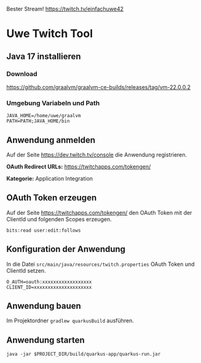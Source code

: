 Bester Stream! https://twitch.tv/einfachuwe42

# Uwe Twitch Tool

## Java 17 installieren

### Download
https://github.com/graalvm/graalvm-ce-builds/releases/tag/vm-22.0.0.2

### Umgebung Variabeln und Path
```
JAVA_HOME=/home/uwe/graalvm
PATH=PATH;JAVA_HOME/bin
```
## Anwendung anmelden
Auf der Seite https://dev.twitch.tv/console die Anwendung registrieren.

__OAuth Redirect URLs:__ https://twitchapps.com/tokengen/

__Kategorie:__ Application Integration

## OAuth Token erzeugen

Auf der Seite https://twitchapps.com/tokengen/ den OAuth Token mit der ClientId und folgenden Scopes erzeugen.
```
bits:read user:edit:follows
```

## Konfiguration der Anwendung

In die Datei `src/main/java/resources/twitch.properties` OAuth Token und ClientId setzen.

```
O_AUTH=oauth:xxxxxxxxxxxxxxxxxx
CLIENT_ID=xxxxxxxxxxxxxxxxxxxxx
```

## Anwendung bauen

Im Projektordner `gradlew quarkusBuild` ausführen.

## Anwendung starten

`java -jar $PROJECT_DIR/build/quarkus-app/quarkus-run.jar`

